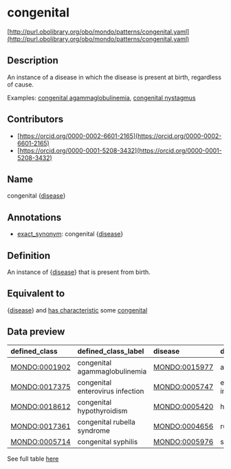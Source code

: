 # congenital 

[http://purl.obolibrary.org/obo/mondo/patterns/congenital.yaml](http://purl.obolibrary.org/obo/mondo/patterns/congenital.yaml)
## Description 

An instance of a disease in which the disease is present at birth, regardless of cause.

Examples: [congenital agammaglobulinemia](http://purl.obolibrary.org/obo/MONDO_0001902), [congenital nystagmus](http://purl.obolibrary.org/obo/MONDO_0005712)
## Contributors 
* [https://orcid.org/0000-0002-6601-2165](https://orcid.org/0000-0002-6601-2165) 
* [https://orcid.org/0000-0001-5208-3432](https://orcid.org/0000-0001-5208-3432) 
## Name 

congenital {[disease](http://purl.obolibrary.org/obo/MONDO_0000001)}

## Annotations 

* [exact_synonym](http://www.geneontology.org/formats/oboInOwl#hasExactSynonym): congenital {[disease](http://purl.obolibrary.org/obo/MONDO_0000001)}

## Definition 

An instance of {[disease](http://purl.obolibrary.org/obo/MONDO_0000001)} that is present from birth.

## Equivalent to 

{[disease](http://purl.obolibrary.org/obo/MONDO_0000001)} and [has characteristic](http://purl.obolibrary.org/obo/RO_0000053) some [congenital](http://purl.obolibrary.org/obo/MONDO_0021140)

## Data preview 
| defined_class                                | defined_class_label              | disease                                      | disease_label                  |
|:---------------------------------------------|:---------------------------------|:---------------------------------------------|:-------------------------------|
| [MONDO:0001902](http://purl.obolibrary.org/obo/MONDO_0001902) | congenital agammaglobulinemia    | [MONDO:0015977](http://purl.obolibrary.org/obo/MONDO_0015977) | agammaglobulinemia             |
| [MONDO:0017375](http://purl.obolibrary.org/obo/MONDO_0017375) | congenital enterovirus infection | [MONDO:0005747](http://purl.obolibrary.org/obo/MONDO_0005747) | enterovirus infectious disease |
| [MONDO:0018612](http://purl.obolibrary.org/obo/MONDO_0018612) | congenital hypothyroidism        | [MONDO:0005420](http://purl.obolibrary.org/obo/MONDO_0005420) | hypothyroidism                 |
| [MONDO:0017361](http://purl.obolibrary.org/obo/MONDO_0017361) | congenital rubella syndrome      | [MONDO:0004656](http://purl.obolibrary.org/obo/MONDO_0004656) | rubella                        |
| [MONDO:0005714](http://purl.obolibrary.org/obo/MONDO_0005714) | congenital syphilis              | [MONDO:0005976](http://purl.obolibrary.org/obo/MONDO_0005976) | syphilis                       |

See full table [here](https://github.com/monarch-initiative/mondo/blob/master/src/patterns/data/matches/congenital.tsv) 
